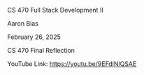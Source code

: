 CS 470 Full Stack Development II

Aaron Bias

 February 26, 2025 
 
 CS 470 Final Reflection 
 
 YouTube Link: https://youtu.be/9EFdjNlQSAE 
